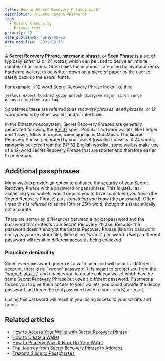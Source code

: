 ```yaml
---
title: How do Secret Recovery Phrases work?
description: Private Keys & Passwords
tags:
  - Safety & Security
  - Private Keys
priority: 40
date_published: '2018-06-20'
date_modified: '2021-08-13'
---
```


A **Secret Recovery Phrase**, **mnemonic phrase**, or **Seed Phrase** is a set of typically either 12 or 24 words, which can be used to derive an infinite number of accounts. Often times these phrases are used by cryptocurrency hardware wallets, to be written down on a piece of paper by the user to safely back up the users' funds.

For example, a 12 word Secret Recovery Phrase looks like this:

```text
jealous expect hundred young unlock disagree major siren surge acoustic machine catalog
```

Sometimes these are referred to as _recovery phrases_, _seed phrases_, or _12-word phrases_ by other wallets and/or interfaces.

In the Ethereum ecosystem, Secret Recovery Phrases are generally generated following the [BIP 32](https://github.com/bitcoin/bips/blob/master/bip-0032.mediawiki) spec. Popular hardware wallets, like Ledger and Trezor, follow this spec, same applies to MetaMask. The Secret Recovery Phrase generated by your wallet (usually) consists of 24 words, randomly selected from the [BIP 32 English wordlist](https://github.com/bitcoin/bips/blob/master/bip-0039/english.txt), some wallets make use of a 12-word Secret Recovery Phrase that are shorter and therefore easier to remember.

## Additional passphrases

Many wallets provide an option to enhance the security of your Secret Recovery Phrase with a password or passphrase. This is useful as accessing your wallets would require you to have _something you have_ (the Secret Recovery Phrase) plus _something you know_ (the password). Often times this is referred to as the 13th or 25th word, though this is technically not accurate.

There are some key differences between a typical password and the password that protects your Secret Recovery Phrase. Because the password doesn't encrypt the Secret Recovery Phrase (like the password encrypts your keystore file), there is no "wrong" password. Using a different password will result in different accounts being unlocked.

### Plausible deniability

Since every password generates a valid seed and will unlock a different account, there is no "wrong" password. It is meant to protect you from the ["wrench attack,"](https://xkcd.com/538/) and enables you to create a decoy wallet which has the same Secret Recovery Phrase but uses a different password. If someone forces you to give them access to your wallets, you could provide the decoy password, and keep the real password (with all your funds) a secret.

<Alert>

Losing this password will result in you losing access to your wallets and funds.

</Alert>

## Related articles

- [How to Access Your Wallet with Secret Recovery Phrase](/how-to/accessing-wallet/how-to-access-your-wallet-with-mnemonic-phrase)
- [How to Create a Wallet](/how-to/getting-started/how-to-create-a-wallet)
- [How to Properly Save & Back Up Your Wallet](/how-to/backup-restore/how-to-save-back-up-your-wallet)
- [The Journey from Secret Recovery Phrase to Address](https://blog.mycrypto.com/the-journey-from-mnemonic-phrase-to-address/)
- [Trezor's Guide to Passphrases](https://wiki.trezor.io/User_manual:Advanced_settings#Passphrase)
